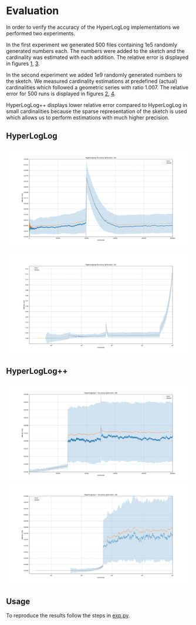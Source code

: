 # Evaluation

In order to verify the accuracy of the HyperLogLog implementations we performed
two experiments. 

In the first experiment we generated 500 files containing 1e5 randomly generated
numbers each. The numbers were added to the sketch and the cardinality was
estimated with each addition. The relative error is displayed in figures 
[1](#hyperloglog-figure-0), [3](#hyperloglogplus-figure-0).

In the second experiment we added 1e9 randomly generated numbers to the sketch.
We measured cardinality estimations at predefined (actual) cardinalities which
followed a geometric series with ratio 1.007. The relative error for 500 runs
is displayed in figures
[2](#hyperloglog-figure-1), [4](#hyperloglogplus-figure-1).

HyperLogLog++ displays lower relative error compared to HyperLogLog in small
cardinalities because the sparse representation of the sketch is used which
allows us to perform estimations with much higher precision.


## HyperLogLog

<a name="hyperloglog-figure-0"></a>
![hyperloglog-figure-0](figures/hyperloglog.png "Relative Error: Cardinality < 1e5")

<a name="hyperloglog-figure-1"></a>
![hyperloglog-figure-1](figures/hyperloglog1e9.png "Relative Error: Cardinality < 1e9")


## HyperLogLog++

<a name="hyperloglogplus-figure-0"></a>
![hyperloglogplus-figure-0](figures/hyperloglogplus.png "Relative Error: Cardinality < 1e5")
<a name="hyperloglogplus-figure-1"></a>
![hyperloglogplus-figure-1](figures/hyperloglogplus1e9.png "Relative Error: Cardinality < 1e9")

## Usage

To reproduce the results follow the steps in [exp.py](./exp.py).
